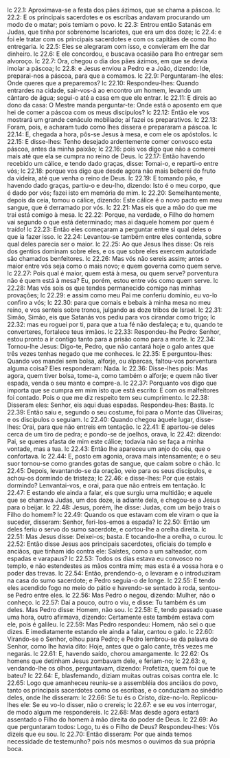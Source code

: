 lc 22.1: Aproximava-se a festa dos pães ázimos, que se chama a páscoa.
lc 22.2: E os principais sacerdotes e os escribas andavam procurando um modo de o matar; pois temiam o povo.
lc 22.3: Entrou então Satanás em Judas, que tinha por sobrenome Iscariotes, que era um dos doze;
lc 22.4: e foi ele tratar com os principais sacerdotes e com os capitães de como lho entregaria.
lc 22.5: Eles se alegraram com isso, e convieram em lhe dar dinheiro.
lc 22.6: E ele concordou, e buscava ocasião para lho entregar sem alvoroço.
lc 22.7: Ora, chegou o dia dos pães ázimos, em que se devia imolar a páscoa;
lc 22.8: e Jesus enviou a Pedro e a João, dizendo: Ide, preparai-nos a páscoa, para que a comamos.
lc 22.9: Perguntaram-lhe eles: Onde queres que a preparemos?
lc 22.10: Respondeu-lhes: Quando entrardes na cidade, sair-vos-á ao encontro um homem, levando um cântaro de água; segui-o até a casa em que ele entrar.
lc 22.11: E direis ao dono da casa: O Mestre manda perguntar-te: Onde está o aposento em que hei de comer a páscoa com os meus discípulos?
lc 22.12: Então ele vos mostrará um grande cenáculo mobiliado; aí fazei os preparativos.
lc 22.13: Foram, pois, e acharam tudo como lhes dissera e prepararam a páscoa.
lc 22.14: E, chegada a hora, pôs-se Jesus à mesa, e com ele os apóstolos.
lc 22.15: E disse-lhes: Tenho desejado ardentemente comer convosco esta páscoa, antes da minha paixão;
lc 22.16: pois vos digo que não a comerei mais até que ela se cumpra no reino de Deus.
lc 22.17: Então havendo recebido um cálice, e tendo dado graças, disse: Tomai-o, e reparti-o entre vós;
lc 22.18: porque vos digo que desde agora não mais beberei do fruto da videira, até que venha o reino de Deus.
lc 22.19: E tomando pão, e havendo dado graças, partiu-o e deu-lho, dizendo: Isto é o meu corpo, que é dado por vós; fazei isto em memória de mim.
lc 22.20: Semelhantemente, depois da ceia, tomou o cálice, dizendo: Este cálice é o novo pacto em meu sangue, que é derramado por vós.
lc 22.21: Mas eis que a mão do que me trai está comigo à mesa.
lc 22.22: Porque, na verdade, o Filho do homem vai segundo o que está determinado; mas ai daquele homem por quem é traído!
lc 22.23: Então eles começaram a perguntar entre si qual deles o que ia fazer isso.
lc 22.24: Levantou-se também entre eles contenda, sobre qual deles parecia ser o maior.
lc 22.25: Ao que Jesus lhes disse: Os reis dos gentios dominam sobre eles, e os que sobre eles exercem autoridade são chamados benfeitores.
lc 22.26: Mas vós não sereis assim; antes o maior entre vós seja como o mais novo; e quem governa como quem serve.
lc 22.27: Pois qual é maior, quem está à mesa, ou quem serve? porventura não é quem está à mesa? Eu, porém, estou entre vós como quem serve.
lc 22.28: Mas vós sois os que tendes permanecido comigo nas minhas provações;
lc 22.29: e assim como meu Pai me conferiu domínio, eu vo-lo confiro a vós;
lc 22.30: para que comais e bebais à minha mesa no meu reino, e vos senteis sobre tronos, julgando as doze tribos de Israel.
lc 22.31: Simão, Simão, eis que Satanás vos pediu para vos cirandar como trigo;
lc 22.32: mas eu roguei por ti, para que a tua fé não desfaleça; e tu, quando te converteres, fortalece teus irmãos.
lc 22.33: Respondeu-lhe Pedro: Senhor, estou pronto a ir contigo tanto para a prisão como para a morte.
lc 22.34: Tornou-lhe Jesus: Digo-te, Pedro, que não cantará hoje o galo antes que três vezes tenhas negado que me conheces.
lc 22.35: E perguntou-lhes: Quando vos mandei sem bolsa, alforje, ou alparcas, faltou-vos porventura alguma coisa? Eles responderam: Nada.
lc 22.36: Disse-lhes pois: Mas agora, quem tiver bolsa, tome-a, como também o alforje; e quem não tiver espada, venda o seu manto e compre-a.
lc 22.37: Porquanto vos digo que importa que se cumpra em mim isto que está escrito: E com os malfeitores foi contado. Pois o que me diz respeito tem seu cumprimento.
lc 22.38: Disseram eles: Senhor, eis aqui duas espadas. Respondeu-lhes: Basta.
lc 22.39: Então saiu e, segundo o seu costume, foi para o Monte das Oliveiras; e os discípulos o seguiam.
lc 22.40: Quando chegou àquele lugar, disse-lhes: Orai, para que não entreis em tentação.
lc 22.41: E apartou-se deles cerca de um tiro de pedra; e pondo-se de joelhos, orava,
lc 22.42: dizendo: Pai, se queres afasta de mim este cálice; todavia não se faça a minha vontade, mas a tua.
lc 22.43: Então lhe apareceu um anjo do céu, que o confortava.
lc 22.44: E, posto em agonia, orava mais intensamente; e o seu suor tornou-se como grandes gotas de sangue, que caíam sobre o chão.
lc 22.45: Depois, levantando-se da oração, veio para os seus discípulos, e achou-os dormindo de tristeza;
lc 22.46: e disse-lhes: Por que estais dormindo? Lenvantai-vos, e orai, para que não entreis em tentação.
lc 22.47: E estando ele ainda a falar, eis que surgiu uma multidão; e aquele que se chamava Judas, um dos doze, ia adiante dela, e chegou-se a Jesus para o beijar.
lc 22.48: Jesus, porém, lhe disse: Judas, com um beijo trais o Filho do homem?
lc 22.49: Quando os que estavam com ele viram o que ia suceder, disseram: Senhor, feri-los-emos a espada?
lc 22.50: Então um deles feriu o servo do sumo sacerdote, e cortou-lhe a orelha direita.
lc 22.51: Mas Jesus disse: Deixei-os; basta. E tocando-lhe a orelha, o curou.
lc 22.52: Então disse Jesus aos principais sacerdotes, oficiais do templo e anciãos, que tinham ido contra ele: Saístes, como a um salteador, com espadas e varapaus?
lc 22.53: Todos os dias estava eu convosco no templo, e não estendestes as mãos contra mim; mas esta é a vossa hora e o poder das trevas.
lc 22.54: Então, prendendo-o, o levaram e o introduziram na casa do sumo sacerdote; e Pedro seguia-o de longe.
lc 22.55: E tendo eles acendido fogo no meio do pátio e havendo-se sentado à roda, sentou-se Pedro entre eles.
lc 22.56: Mas Pedro o negou, dizendo: Mulher, não o conheço.
lc 22.57: Daí a pouco, outro o viu, e disse: Tu também és um deles. Mas Pedro disse: Homem, não sou.
lc 22.58: E, tendo passado quase uma hora, outro afirmava, dizendo: Certamente este também estava com ele, pois é galileu.
lc 22.59: Mas Pedro respondeu: Homem, não sei o que dizes. E imediatamente estando ele ainda a falar, cantou o galo.
lc 22.60: Virando-se o Senhor, olhou para Pedro; e Pedro lembrou-se da palavra do Senhor, como lhe havia dito: Hoje, antes que o galo cante, três vezes me negarás.
lc 22.61: E, havendo saído, chorou amargamente.
lc 22.62: Os homens que detinham Jesus zombavam dele, e feriam-no;
lc 22.63: e, vendando-lhe os olhos, perguntavam, dizendo: Profetiza, quem foi que te bateu?
lc 22.64: E, blasfemando, diziam muitas outras coisas contra ele.
lc 22.65: Logo que amanheceu reuniu-se a assembléia dos anciãos do povo, tanto os principais sacerdotes como os escribas, e o conduziam ao sinédrio deles, onde lhe disseram:
lc 22.66: Se tu és o Cristo, dize-no-lo. Replicou-lhes ele: Se eu vo-lo disser, não o crereis;
lc 22.67: e se eu vos interrogar, de modo algum me respondereis.
lc 22.68: Mas desde agora estará assentado o Filho do homem à mão direita do poder de Deus.
lc 22.69: Ao que perguntaram todos: Logo, tu és o Filho de Deus? Respondeu-lhes: Vós dizeis que eu sou.
lc 22.70: Então disseram: Por que ainda temos necessidade de testemunho? pois nós mesmos o ouvimos da sua própria boca.
